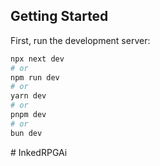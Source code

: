 ## Getting Started

First, run the development server:

```bash
npx next dev
# or
npm run dev
# or
yarn dev
# or
pnpm dev
# or
bun dev
```

#   I n k e d R P G A i 
 
 

